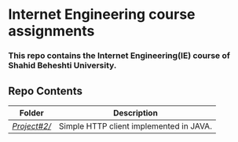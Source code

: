 # Internet Engineering course assignments

### This repo contains the Internet Engineering(IE) course of Shahid Beheshti University.


## Repo Contents 

| Folder | Description |
|--|--|
| [*Project#2/*](https://github.com/mohammadhashemii/IE-Assignments/tree/master/HW2/src) | Simple HTTP client implemented in JAVA. |



